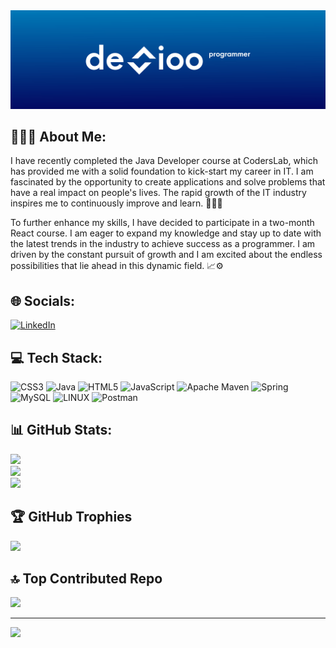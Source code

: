 <img src="images/logo.jpeg">

## 🧑🏽‍💻 About Me:

I have recently completed the Java Developer course at CodersLab, which has provided me with a solid foundation to kick-start my career in IT. I am fascinated by the opportunity to create applications and solve problems that have a real impact on people's lives. The rapid growth of the IT industry inspires me to continuously improve and learn. 👨‍💻💞

To further enhance my skills, I have decided to participate in a two-month React course. I am eager to expand my knowledge and stay up to date with the latest trends in the industry to achieve success as a programmer. I am driven by the constant pursuit of growth and I am excited about the endless possibilities that lie ahead in this dynamic field. 📈⚙️

## 🌐 Socials:
[![LinkedIn](https://img.shields.io/badge/LinkedIn-%230077B5.svg?logo=linkedin&logoColor=white)](https://www.linkedin.com/in/grzegorz-popko/) 

## 💻 Tech Stack:
![CSS3](https://img.shields.io/badge/css3-%231572B6.svg?style=for-the-badge&logo=css3&logoColor=white) ![Java](https://img.shields.io/badge/java-%23ED8B00.svg?style=for-the-badge&logo=java&logoColor=white) ![HTML5](https://img.shields.io/badge/html5-%23E34F26.svg?style=for-the-badge&logo=html5&logoColor=white) ![JavaScript](https://img.shields.io/badge/javascript-%23323330.svg?style=for-the-badge&logo=javascript&logoColor=%23F7DF1E) ![Apache Maven](https://img.shields.io/badge/Apache%20Maven-C71A36?style=for-the-badge&logo=Apache%20Maven&logoColor=white) ![Spring](https://img.shields.io/badge/spring-%236DB33F.svg?style=for-the-badge&logo=spring&logoColor=white) ![MySQL](https://img.shields.io/badge/mysql-%2300f.svg?style=for-the-badge&logo=mysql&logoColor=white) ![LINUX](https://img.shields.io/badge/Linux-FCC624?style=for-the-badge&logo=linux&logoColor=black) ![Postman](https://img.shields.io/badge/Postman-FF6C37?style=for-the-badge&logo=postman&logoColor=white)
## 📊 GitHub Stats:
![](https://github-readme-stats.vercel.app/api?username=Desioo&theme=dark&hide_border=false&include_all_commits=false&count_private=true)<br/>
![](https://github-readme-streak-stats.herokuapp.com/?user=Desioo&theme=dark&hide_border=false)<br/>
![](https://github-readme-stats.vercel.app/api/top-langs/?username=Desioo&theme=dark&hide_border=false&include_all_commits=false&count_private=true&layout=compact)

## 🏆 GitHub Trophies
![](https://github-profile-trophy.vercel.app/?username=Desioo&theme=onestar&no-frame=false&no-bg=false&margin-w=4)

## 🔝 Top Contributed Repo
![](https://github-contributor-stats.vercel.app/api?username=Desioo&limit=5&theme=dark&combine_all_yearly_contributions=true)

---
[![](https://visitcount.itsvg.in/api?id=Desioo&icon=0&color=12)](https://visitcount.itsvg.in)

<!-- Proudly created with GPRM ( https://gprm.itsvg.in ) -->
